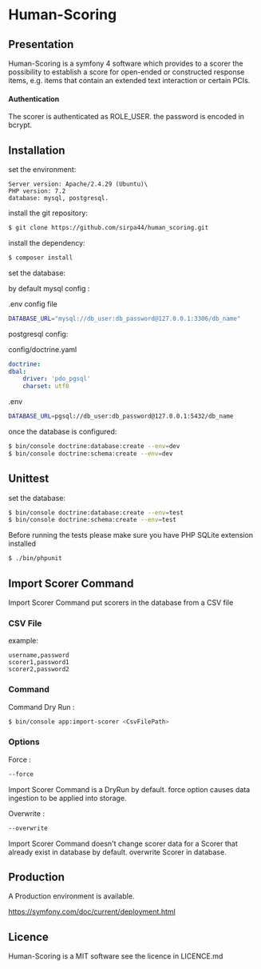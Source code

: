 # Human-Scoring

## Presentation

Human-Scoring is a symfony 4 software which provides to a scorer the possibility to establish a score for open-ended or constructed response items, e.g. items that contain an extended text interaction or certain PCIs.

#### Authentication

The scorer is authenticated as ROLE_USER.
the password is encoded in bcrypt.

## Installation

set the environment:

```
Server version: Apache/2.4.29 (Ubuntu)\
PHP version: 7.2
database: mysql, postgresql.
```

install the git repository:

```bash 
$ git clone https://github.com/sirpa44/human_scoring.git
```

install the dependency:

```bash 
$ composer install
```

set the database:

by default mysql config  :

.env config file

```bash
DATABASE_URL="mysql://db_user:db_password@127.0.0.1:3306/db_name"
```

postgresql config:

config/doctrine.yaml

```yaml
doctrine:
dbal:
    driver: 'pdo_pgsql'
    charset: utf8
```

.env

```bash
DATABASE_URL=pgsql://db_user:db_password@127.0.0.1:5432/db_name
```

once the database is configured:

```bash
$ bin/console doctrine:database:create --env=dev
$ bin/console doctrine:schema:create --env=dev
```

## Unittest

set the database:

```bash
$ bin/console doctrine:database:create --env=test
$ bin/console doctrine:schema:create --env=test
```

Before running the tests please make sure you have PHP SQLite extension installed

```bash
$ ./bin/phpunit
```

## Import Scorer Command

Import Scorer Command put scorers in the database from a CSV file

### CSV File 

example:
```csv
username,password
scorer1,password1
scorer2,password2
``` 

### Command

Command Dry Run :
```bash
$ bin/console app:import-scorer <CsvFilePath>
```

### Options
 
Force :
```bash
--force
```
Import Scorer Command is a DryRun by default.
force option causes data ingestion to be applied into storage.

Overwrite :
```bash
--overwrite
```
Import Scorer Command doesn't change scorer data for a Scorer that already exist in database by default.
overwrite Scorer in database.

## Production

A Production environment is available.

https://symfony.com/doc/current/deployment.html

## Licence

Human-Scoring is a MIT software see the licence in LICENCE.md